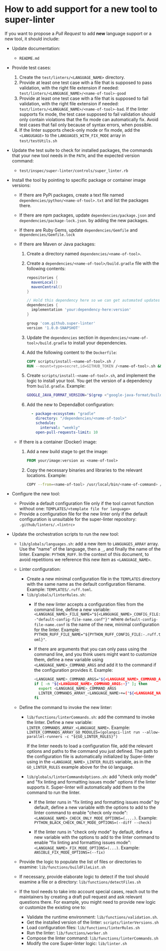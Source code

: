 # How to add support for a new tool to super-linter

If you want to propose a *Pull Request* to add **new** language support or a
new tool, it should include:

- Update documentation:
  - `README.md`
- Provide test cases:

  1. Create the `test/linters/<LANGUAGE_NAME>` directory.
  2. Provide at least one test case with a file that is supposed to pass validation,
    with the right file extension if needed: `test/linters/<LANGUAGE_NAME>/<name-of-tool>-good`
  3. Provide at least one test case with a file that is supposed to fail validation,
    with the right file extension if needed: `test/linters/<LANGUAGE_NAME>/<name-of-tool>-bad`.
    If the linter supports fix mode, the test case supposed to fail validation
    should only contain violations that the fix mode can automatically fix.
    Avoid test cases that fail only because of syntax errors, when possible.
  4. If the linter supports check-only mode or fix mode, add the `<LANGUGAGE>`
    to the `LANGUAGES_WITH_FIX_MODE` array in `test/testUtils.sh`

- Update the test suite to check for installed packages, the commands that your new tool needs in the `PATH`, and the expected version command:

  - `test/inspec/super-linter/controls/super_linter.rb`

- Install the tool by pointing to specific package or container image versions:

  - If there are PyPi packages, create a text file named `dependencies/python/<name-of-tool>.txt`
    and list the packages there.
  - If there are npm packages, update `dependencies/package.json` and `dependencies/package-lock.json`.
    by adding the new packages.
  - If there are Ruby Gems, update `dependencies/Gemfile` and `dependencies/Gemfile.lock`
  - If there are Maven or Java packages:

    1. Create a directory named `dependencies/<name-of-tool>`.
    2. Create a `dependencies/<name-of-tool>/build.gradle` file with the following contents:

        ```gradle
        repositories {
          mavenLocal()
          mavenCentral()
        }

        // Hold this dependency here so we can get automated updates using DependaBot
        dependencies {
          implementation 'your:dependency-here:version'
        }

        group 'com.github.super-linter'
        version '1.0.0-SNAPSHOT'
        ```

    3. Update the `dependencies` section in `dependencies/<name-of-tool>/build.gradle` to
      install your dependencies.
    4. Add the following content to the `Dockerfile`:

        ```dockerfile
        COPY scripts/install-<name-of-tool>.sh /
        RUN --mount=type=secret,id=GITHUB_TOKEN /<name-of-tool>.sh && rm -rf /<name-of-tool>.sh
        ```

    5. Create `scripts/install-<name-of-tool>.sh`, and implement the logic to install your tool.
      You get the version of a dependency from `build.gradle`. Example:

        ```sh
        GOOGLE_JAVA_FORMAT_VERSION="$(grep <"google-java-format/build.gradle" "google-java-format" | awk -F ':' '{print $3}' | tr -d "'")"
        ```

    6. Add the new to DependaBot configuration:

        ```yaml
          - package-ecosystem: "gradle"
            directory: "/dependencies/<name-of-tool>"
            schedule:
              interval: "weekly"
            open-pull-requests-limit: 10
        ```

  - If there is a container (Docker) image:

    1. Add a new build stage to get the image:

        ```dockerfile
        FROM your/image:version as <name-of-tool>
        ```

    1. Copy the necessary binaries and libraries to the relevant locations. Example:

        ```sh
        COPY --from=<name-of-tool> /usr/local/bin/<name-of-command> /usr/bin/
        ```

- Configure the new tool:

  - Provide a default configuration file only if the tool cannot function without one: `TEMPLATES/<template file for language>`
  - Provide a configuration file for the new linter only if the default configuration is unsuitable for the super-linter repository: `.github/linters/.<lintrc>`

- Update the orchestration scripts to run the new tool:

  - `lib/globals/languages.sh`: add a new item to `LANGUAGES_ARRAY` array. Use the
    "name" of the language, then a `_`, and finally the name of the linter. Example: `PYTHON_RUFF`.
    In the context of this document, to avoid repetitions we reference this new
    item as `<LANGUAGE_NAME>`.

  - Linter configuration:
    - Create a new minimal configuration file in the `TEMPLATES` directory with the same name as the
      default configuration filename. Example: `TEMPLATES/.ruff.toml`.
    - `lib/globals/linterRules.sh`:
      - If the new linter accepts a configuration files from the command line,
        define a new variable:
        `<LANGUAGE_NAME>_FILE_NAME="${<LANGUAGE_NAME>_CONFIG_FILE:-"default-config-file-name.conf"}"`
        where `default-config-file-name.conf` is the name of the new,
        minimal configuration for the linter. Example:
        `PYTHON_RUFF_FILE_NAME="${PYTHON_RUFF_CONFIG_FILE:-.ruff.toml}"`.
      - If there are arguments that you can only pass using the command line, and you think users
        might want to customize them, define a new variable using
        `<LANGUAGE_NAME>_COMMAND_ARGS` and add it to the command if the
        configuration provides it. Example:

          ```bash
          <LANGUAGE_NAME>_COMMAND_ARGS="${<LANGUAGE_NAME>_COMMAND_ARGS:-""}"
          if [ -n "${<LANGUAGE_NAME>_COMMAND_ARGS:-}" ]; then
            export <LANGUAGE_NAME>_COMMAND_ARGS
            LINTER_COMMANDS_ARRAY_<LANGUAGE_NAME>+=("${<LANGUAGE_NAME>_COMMAND_ARGS}")
          fi
          ```

  - Define the command to invoke the new linter:

    - `lib/functions/linterCommands.sh`: add the command to invoke the linter.
      Define a new variable: `LINTER_COMMANDS_ARRAY_<LANGUAGE_NAME>`.
      Example:
      `LINTER_COMMANDS_ARRAY_GO_MODULES=(golangci-lint run --allow-parallel-runners -c "${GO_LINTER_RULES}")`

      If the linter needs to load a configuration file, add the relevant options
      and paths to the command you just defined. The path to the configuration
      file is automatically initialized by Super-linter using in the
      `<LANGUAGE_NAME>_LINTER_RULES` variable, as in the `GO_LINTER_RULES`
      example above for the `GO` language.

    - `lib/globals/linterCommandsOptions.sh`: add "check only mode" and "fix
      linting and formatting issues mode" options if the linter supports it.
      Super-linter will automatically add them to the command to run the linter.

      - If the linter runs in "fix linting and formatting issues mode" by
        default, define a new variable with the options to add to the linter
        command to enable "check only mode":
        `<LANGUAGE_NAME>_CHECK_ONLY_MODE_OPTIONS=(....)`.
        Example: `PYTHON_BLACK_CHECK_ONLY_MODE_OPTIONS=(--diff --check)`

      - If the linter runs in "check only mode" by
        default, define a new variable with the options to add to the linter
        command to enable "fix linting and formatting issues mode":
        `<LANGUAGE_NAME>_FIX_MODE_OPTIONS=(...)`.
        Example: `ANSIBLE_FIX_MODE_OPTIONS=(--fix)`

  - Provide the logic to populate the list of files or directories to examine: `lib/functions/buildFileList.sh`
  - If necessary, provide elaborate logic to detect if the tool should examine a file or a directory: `lib/functions/detectFiles.sh`
  - If the tool needs to take into account special cases, reach out to the
    maintainers by creating a draft pull request and ask relevant questions
    there. For example, you might need to provide new logic or customize
    the existing one to:

    - Validate the runtime environment: `lib/functions/validation.sh`.
    - Get the installed version of the linter: `scripts/linterVersions.sh`
    - Load configuration files: `lib/functions/linterRules.sh`
    - Run the linter: `lib/functions/worker.sh`
    - Compose the linter command: `lib/functions/linterCommands.sh`
    - Modify the core Super-linter logic: `lib/linter.sh`

